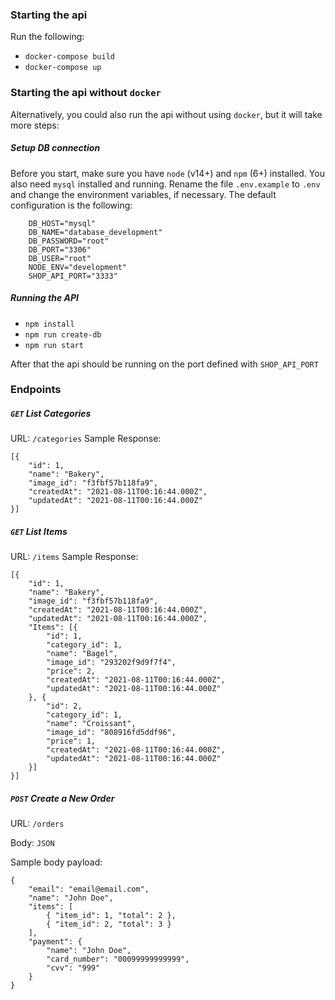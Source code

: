 ### Starting the api
Run the following:
- `docker-compose build`
- `docker-compose up`

### Starting the api without `docker`
Alternatively, you could also run the api without using `docker`, but it will take more steps:

##### Setup DB connection
Before you start, make sure you have `node` (v14+) and `npm` (6+) installed.
You also need `mysql` installed and running.
Rename the file `.env.example` to `.env` and change the environment variables, if necessary. The default configuration is the following:
```
    DB_HOST="mysql"
    DB_NAME="database_development"
    DB_PASSWORD="root"
    DB_PORT="3306"
    DB_USER="root"
    NODE_ENV="development"
    SHOP_API_PORT="3333"
```

##### Running the API
- `npm install`
- `npm run create-db`
- `npm run start`

After that the api should be running on the port defined with `SHOP_API_PORT`

### Endpoints

##### `GET` List Categories
URL: `/categories`
Sample Response:
````
[{
    "id": 1,
    "name": "Bakery",
    "image_id": "f3fbf57b118fa9",
    "createdAt": "2021-08-11T00:16:44.000Z",
    "updatedAt": "2021-08-11T00:16:44.000Z"
}]
````

##### `GET` List Items
URL: `/items`
Sample Response:
````
[{
	"id": 1,
	"name": "Bakery",
	"image_id": "f3fbf57b118fa9",
	"createdAt": "2021-08-11T00:16:44.000Z",
	"updatedAt": "2021-08-11T00:16:44.000Z",
	"Items": [{
		"id": 1,
		"category_id": 1,
		"name": "Bagel",
		"image_id": "293202f9d9f7f4",
		"price": 2,
		"createdAt": "2021-08-11T00:16:44.000Z",
		"updatedAt": "2021-08-11T00:16:44.000Z"
	}, {
		"id": 2,
		"category_id": 1,
		"name": "Croissant",
		"image_id": "808916fd5ddf96",
		"price": 1,
		"createdAt": "2021-08-11T00:16:44.000Z",
		"updatedAt": "2021-08-11T00:16:44.000Z"
	}]
}]
````

##### `POST` Create a New Order
URL: `/orders`

Body: `JSON`

Sample body payload:
```
{
    "email": "email@email.com",
    "name": "John Doe",
    "items": [
        { "item_id": 1, "total": 2 },
        { "item_id": 2, "total": 3 }
    ],
    "payment": {
        "name": "John Doe",
        "card_number": "00099999999999",
        "cvv": "999"
    }
}
```